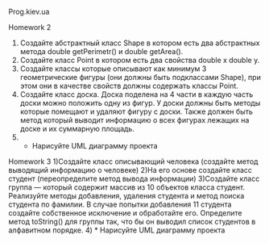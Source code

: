 Prog.kiev.ua

Homework 2
1. Создайте абстрактный класс Shape в котором есть два
абстрактных метода double getPerimetr() и double getArea().
2. Создайте класс Point в котором есть два свойства double x
double y.
3. Создайте классы которые описывают как минимум 3
геометрические фигуры (они должны быть подклассами
Shape), при этом они в качестве свойств должны содержать
классы Point.
4. Создайте класс доска. Доска поделена на 4 части в каждую
часть доски можно положить одну из фигур. У доски должны
быть методы которые помещают и удаляют фигуру с доски.
Также должен быть метод который выводит информацию о
всех фигурах лежащих на доске и их суммарную площадь.
5. * Нарисуйте UML диаграмму проекта

Homework 3
1)Создайте класс описывающий человека (создайте метод
выводящий информацию о человеке)
2)На его основе создайте класс студент (переопределите
метод вывода информации)
3)Создайте класс группа — который содержит массив из 10
объектов класса студент. Реализуйте методы добавления,
удаления студента и метод поиска студента по фамилии. В
случае попытки добавления 11 студента создайте
собственное исключение и обработайте его. Определите
метод toString() для группы так, что бы он выводил список
студентов в алфавитном порядке.
4) * Нарисуйте UML диаграмму проекта
